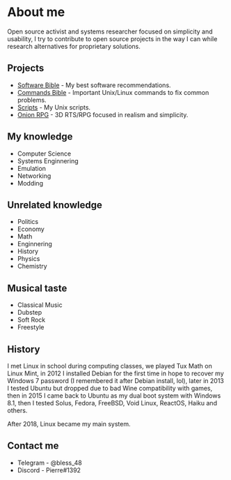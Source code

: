 # About me

Open source activist and systems researcher focused on simplicity and usability, I try to contribute to open source projects in the way I can while research alternatives for proprietary solutions.

## Projects

- [Software Bible](https://github.com/hardBSDk/software_bible) - My best software recommendations.
- [Commands Bible](https://github.com/hardBSDk/commands_bible) - Important Unix/Linux commands to fix common problems.
- [Scripts](https://github.com/hardBSDk/scripts) - My Unix scripts.
- [Onion RPG](https://github.com/hardBSDk/onion_edge) - 3D RTS/RPG focused in realism and simplicity.

## My knowledge

- Computer Science
- Systems Enginnering
- Emulation
- Networking
- Modding

## Unrelated knowledge

- Politics
- Economy
- Math
- Enginnering
- History
- Physics
- Chemistry

## Musical taste

- Classical Music
- Dubstep
- Soft Rock
- Freestyle

## History

I met Linux in school during computing classes, we played Tux Math on Linux Mint, in 2012 I installed Debian for the first time in hope to recover my Windows 7 password (I remembered it after Debian install, lol), later in 2013 I tested Ubuntu but dropped due to bad Wine compatibility with games, then in 2015 I came back to Ubuntu as my dual boot system with Windows 8.1, then I tested Solus, Fedora, FreeBSD, Void Linux, ReactOS, Haiku and others.

After 2018, Linux became my main system.

## Contact me

- Telegram - @bless_48
- Discord - Pierre#1392
